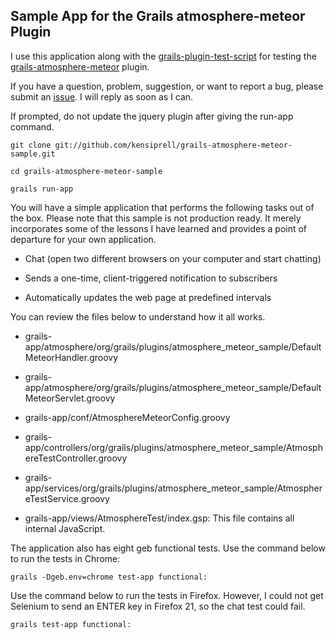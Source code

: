 ## Sample App for the Grails atmosphere-meteor Plugin

I use this application along with the [grails-plugin-test-script](https://github.com/kensiprell/grails-plugin-test-script) for testing the [grails-atmosphere-meteor](https://github.com/kensiprell/grails-atmosphere-meteor) plugin. 

If you have a question, problem, suggestion, or want to report a bug, please submit an [issue](https://github.com/kensiprell/grails-atmosphere-meteor-sample/issues?state=open). I will reply as soon as I can.

If prompted, do not update the jquery plugin after giving the run-app command.

```
git clone git://github.com/kensiprell/grails-atmosphere-meteor-sample.git

cd grails-atmosphere-meteor-sample

grails run-app
```

You will have a simple application that performs the following tasks out of the box. Please note that this sample is not production ready. It merely incorporates some of the lessons I have learned and provides a point of departure for your own application.

* Chat (open two different browsers on your computer and start chatting)

* Sends a one-time, client-triggered notification to subscribers

* Automatically updates the web page at predefined intervals

You can review the files below to understand how it all works. 

* grails-app/atmosphere/org/grails/plugins/atmosphere_meteor_sample/DefaultMeteorHandler.groovy

* grails-app/atmosphere/org/grails/plugins/atmosphere_meteor_sample/DefaultMeteorServlet.groovy

* grails-app/conf/AtmosphereMeteorConfig.groovy

* grails-app/controllers/org/grails/plugins/atmosphere_meteor_sample/AtmosphereTestController.groovy

* grails-app/services/org/grails/plugins/atmosphere_meteor_sample/AtmosphereTestService.groovy

* grails-app/views/AtmosphereTest/index.gsp: This file contains all internal JavaScript.

The application also has eight geb functional tests. Use the command below to run the tests in Chrome: 

```
grails -Dgeb.env=chrome test-app functional:
```
Use the command below to run the tests in Firefox. However, I could not get Selenium to send an ENTER key in Firefox 21, so the chat test could fail.

```
grails test-app functional:
```



